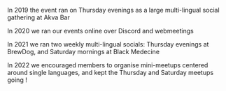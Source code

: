In 2019 the event ran on Thursday evenings as a large multi-lingual social gathering at Akva Bar

In 2020 we ran our events online over Discord and webmeetings

In 2021 we ran two weekly multi-lingual socials: Thursday evenings at BrewDog, and Saturday mornings at Black Medecine

In 2022 we encouraged members to organise mini-meetups centered around single languages, and kept the Thursday and Saturday meetups going !

